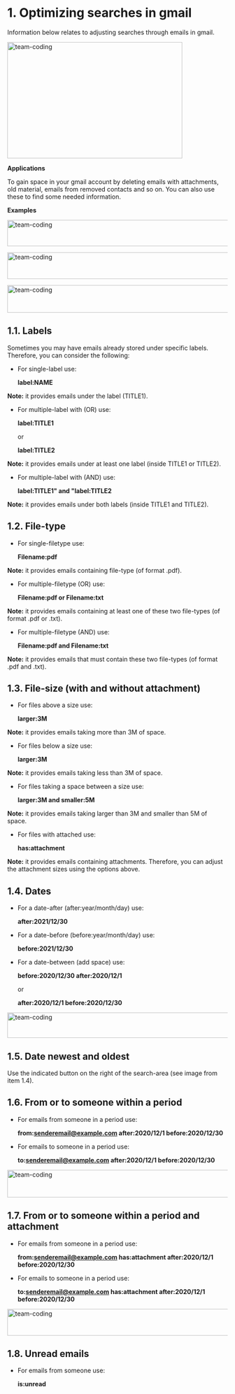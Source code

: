 <h1 align="left">1. Optimizing searches in gmail</h1>

Information below relates to adjusting searches through emails in gmail. 

<img align="center" src="https://upload.wikimedia.org/wikipedia/commons/thumb/8/86/Search-box_gmail_example.jpg/800px-Search-box_gmail_example.jpg" alt="team-coding" height="266" width="400" /></a>

<b>Applications</b>

To gain space in your gmail account by deleting emails with attachments, old material, emails from removed contacts and so on. You can also use these to
find some needed information.

<b>Examples</b>

<img align="center" src="https://upload.wikimedia.org/wikipedia/commons/thumb/0/0f/Search_emails_of_size_in_range_with_attachments_PDF_or_7Z.jpg/798px-Search_emails_of_size_in_range_with_attachments_PDF_or_7Z.jpg" alt="team-coding" height="60" width="798" /></a>

<img align="center" src="https://upload.wikimedia.org/wikipedia/commons/thumb/4/47/Search_emails_of_size_in_range_with_attachments_PDF.jpg/799px-Search_emails_of_size_in_range_with_attachments_PDF.jpg" alt="team-coding" height="61" width="799" /></a>

<img align="center" src="https://upload.wikimedia.org/wikipedia/commons/thumb/b/b5/Search_emails_of_size_in_range_with_attachments-_example.jpg/796px-Search_emails_of_size_in_range_with_attachments-_example.jpg" alt="team-coding" height="63" width="796" /></a>

<h2 align="left">1.1. Labels</h2>

Sometimes you may have emails already stored under specific labels. Therefore, you can consider the following:

* For single-label use:

  <b>label:NAME</b>

<b>Note:</b> it provides emails under the label (TITLE1).

* For multiple-label with (OR) use:

  <b>label:TITLE1</b>

  or

  <b>label:TITLE2</b>

<b>Note:</b> it provides emails under at least one label (inside TITLE1 or TITLE2).

* For multiple-label with (AND) use:

  <b>label:TITLE1" and "label:TITLE2</b>

<b>Note:</b> it provides emails under both labels  (inside TITLE1 and TITLE2).

<h2 align="left">1.2. File-type</h2>

* For single-filetype use:

  <b>Filename:pdf</b>

<b>Note:</b> it provides emails containing file-type (of format .pdf).

* For multiple-filetype (OR) use:

  <b>Filename:pdf or Filename:txt</b>

<b>Note:</b> it provides emails containing at least one of these two file-types (of format .pdf or .txt).

* For multiple-filetype (AND) use:

  <b>Filename:pdf and Filename:txt</b>

<b>Note:</b> it provides emails that must contain these two file-types (of format .pdf and .txt).

<h2 align="left">1.3. File-size (with and without attachment)</h2>

* For files above a size use:

  <b>larger:3M</b>

<b>Note:</b> it provides emails taking more than 3M of space.

* For files below a size use:

  <b>larger:3M</b>

<b>Note:</b> it provides emails taking less than 3M of space.

* For files taking a space between a size use:

  <b>larger:3M and smaller:5M</b>

<b>Note:</b> it provides emails taking larger than 3M and smaller than 5M of space.

* For files with attached use:

  <b>has:attachment</b>

<b>Note:</b> it provides emails containing attachments. Therefore, you can adjust the attachment sizes using the options above.

<h2 align="left">1.4. Dates</h2>

* For a date-after (after:year/month/day) use:

  <b>after:2021/12/30</b>

* For a date-before (before:year/month/day) use:

  <b>before:2021/12/30</b>

* For a date-between (add space) use:

  <b> before:2020/12/30 after:2020/12/1</b>
  
  or
  
  <b>after:2020/12/1 before:2020/12/30</b>

<img align="center" src="https://upload.wikimedia.org/wikipedia/commons/thumb/d/dc/Search_emails_between_a_period_in_gmail.jpg/800px-Search_emails_between_a_period_in_gmail.jpg" alt="team-coding" height="58" width="800" /></a>

<h2 align="left">1.5. Date newest and oldest</h2>

Use the indicated button on the right of the search-area (see image from item 1.4).

<h2 align="left">1.6. From or to someone within a period</h2>

* For emails from someone in a period use:

  <b>from:senderemail@example.com after:2020/12/1 before:2020/12/30</b>

* For emails to someone in a period use:

  <b>to:senderemail@example.com after:2020/12/1 before:2020/12/30</b>

<img align="center" src="https://upload.wikimedia.org/wikipedia/commons/thumb/5/5a/Search_emails_to_someone_within_period_-_example.jpg/800px-Search_emails_to_someone_within_period_-_example.jpg" alt="team-coding" height="63" width="800" /></a>

<h2 align="left">1.7. From or to someone within a period and attachment</h2>

* For emails from someone in a period use:

  <b>from:senderemail@example.com has:attachment after:2020/12/1 before:2020/12/30</b>

* For emails to someone in a period use:

  <b>to:senderemail@example.com has:attachment after:2020/12/1 before:2020/12/30</b>

<img align="center" src="https://upload.wikimedia.org/wikipedia/commons/thumb/a/aa/Search_emails_to_someone_with_attachment_within_period_-_example.jpg/798px-Search_emails_to_someone_with_attachment_within_period_-_example.jpg" alt="team-coding" height="61" width="798" /></a>

<h2 align="left">1.8. Unread emails</h2>

* For emails from someone use:

  <b>is:unread</b>

